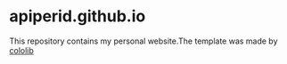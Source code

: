 # apiperid.github.io
 
This repository contains my personal website.The template was made by <a href="https://colorlib.com/" target="_blank">cololib</a>

